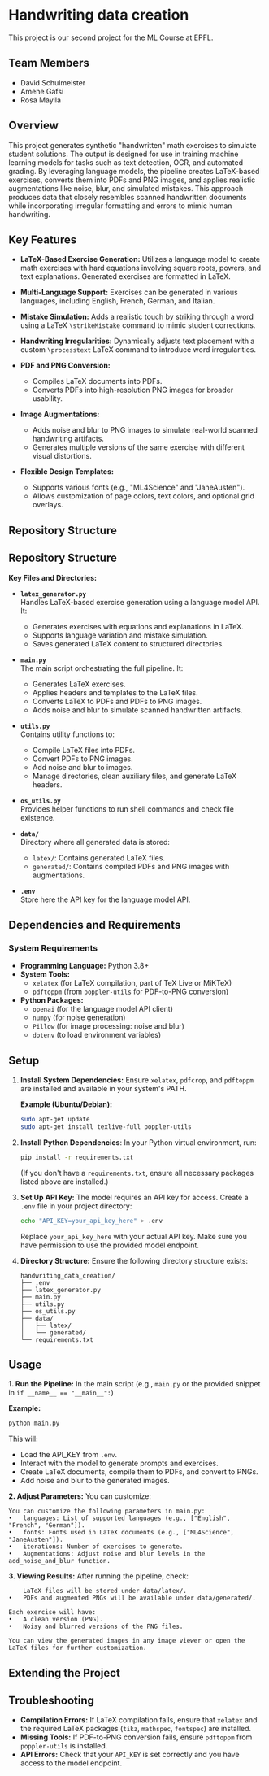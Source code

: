 # Handwriting data creation
This project is our second project for the ML Course at EPFL.


## Team Members
- David Schulmeister
- Amene Gafsi
- Rosa Mayila

## Overview
This project generates synthetic "handwritten" math exercises to simulate student solutions. The output is designed for use in training machine learning models for tasks such as text detection, OCR, and automated grading. By leveraging language models, the pipeline creates LaTeX-based exercises, converts them into PDFs and PNG images, and applies realistic augmentations like noise, blur, and simulated mistakes. This approach produces data that closely resembles scanned handwritten documents while incorporating irregular formatting and errors to mimic human handwriting.
## Key Features
- **LaTeX-Based Exercise Generation:** Utilizes a language model to create math exercises with hard equations involving square roots, powers, and text explanations. Generated exercises are formatted in LaTeX.

- **Multi-Language Support:** Exercises can be generated in various languages, including English, French, German, and Italian.

- **Mistake Simulation:** Adds a realistic touch by striking through a word using a LaTeX `\strikeMistake` command to mimic student corrections.

- **Handwriting Irregularities:** Dynamically adjusts text placement with a custom `\processtext` LaTeX command to introduce word irregularities.

- **PDF and PNG Conversion:**
    - Compiles LaTeX documents into PDFs.
    - Converts PDFs into high-resolution PNG images for broader usability.

- **Image Augmentations:**
    - Adds noise and blur to PNG images to simulate real-world scanned handwriting artifacts.
    - Generates multiple versions of the same exercise with different visual distortions.

- **Flexible Design Templates:**
    - Supports various fonts (e.g., "ML4Science" and "JaneAusten").
    - Allows customization of page colors, text colors, and optional grid overlays.

## Repository Structure

## Repository Structure

**Key Files and Directories:**

- **`latex_generator.py`**  
  Handles LaTeX-based exercise generation using a language model API. It:
    - Generates exercises with equations and explanations in LaTeX.
    - Supports language variation and mistake simulation.
    - Saves generated LaTeX content to structured directories.

- **`main.py`**  
  The main script orchestrating the full pipeline. It:
    - Generates LaTeX exercises.
    - Applies headers and templates to the LaTeX files.
    - Converts LaTeX to PDFs and PDFs to PNG images.
    - Adds noise and blur to simulate scanned handwritten artifacts.

- **`utils.py`**  
  Contains utility functions to:
    - Compile LaTeX files into PDFs.
    - Convert PDFs to PNG images.
    - Add noise and blur to images.
    - Manage directories, clean auxiliary files, and generate LaTeX headers.

- **`os_utils.py`**  
  Provides helper functions to run shell commands and check file existence.

- **`data/`**  
  Directory where all generated data is stored:
    - `latex/`: Contains generated LaTeX files.
    - `generated/`: Contains compiled PDFs and PNG images with augmentations.

- **`.env`**  
  Store here the API key for the language model API.

## Dependencies and Requirements


### System Requirements
- **Programming Language:** Python 3.8+
- **System Tools:**
    - `xelatex` (for LaTeX compilation, part of TeX Live or MiKTeX)
    - `pdftoppm` (from `poppler-utils` for PDF-to-PNG conversion)
- **Python Packages:**
    - `openai` (for the language model API client)
    - `numpy` (for noise generation)
    - `Pillow` (for image processing: noise and blur)
    - `dotenv` (to load environment variables)


## Setup

1. **Install System Dependencies:**
   Ensure `xelatex`, `pdfcrop`, and `pdftoppm` are installed and available in your system's PATH.

   **Example (Ubuntu/Debian):**
   ```bash
   sudo apt-get update
   sudo apt-get install texlive-full poppler-utils
2. **Install Python Dependencies**: In your Python virtual environment, run:

    ```bash
    pip install -r requirements.txt
    ```
    (If you don't have a `requirements.txt`, ensure all necessary packages listed above are installed.)

3. **Set Up API Key:** The model requires an API key for access. Create a `.env` file in your project directory:

    ```bash
    echo "API_KEY=your_api_key_here" > .env
    ```
    Replace `your_api_key_here` with your actual API key. Make sure you have permission to use the provided model endpoint.

4. **Directory Structure:** Ensure the following directory structure exists:

    ```
    handwriting_data_creation/
    ├── .env
    ├── latex_generator.py
    ├── main.py
    ├── utils.py
    ├── os_utils.py
    ├── data/
    │   ├── latex/
    │   └── generated/
    └── requirements.txt
    ```

## Usage

**1. Run the Pipeline:** In the main script (e.g., `main.py` or the provided snippet in `if __name__ == "__main__":`)


**Example:**

```bash
python main.py
```
This will:
- Load the API_KEY from `.env`.
- Interact with the model to generate prompts and exercises.
- Create LaTeX documents, compile them to PDFs, and convert to PNGs.
- Add noise and blur to the generated images.

**2. Adjust Parameters:** You can customize:

    You can customize the following parameters in main.py:
    •	languages: List of supported languages (e.g., ["English", "French", "German"]).
    •	fonts: Fonts used in LaTeX documents (e.g., ["ML4Science", "JaneAusten"]).
    •	iterations: Number of exercises to generate.
    •	Augmentations: Adjust noise and blur levels in the add_noise_and_blur function.


**3. Viewing Results:** After running the pipeline, check:

    	LaTeX files will be stored under data/latex/.
	•	PDFs and augmented PNGs will be available under data/generated/.

    Each exercise will have:
    •	A clean version (PNG).
    •	Noisy and blurred versions of the PNG files.
    
    You can view the generated images in any image viewer or open the LaTeX files for further customization.
## Extending the Project


## Troubleshooting

- **Compilation Errors:** If LaTeX compilation fails, ensure that `xelatex` and the required LaTeX packages (`tikz`, `mathspec`, `fontspec`) are installed.
- **Missing Tools:** If PDF-to-PNG conversion fails, ensure `pdftoppm` from `poppler-utils` is installed.
- **API Errors:** Check that your `API_KEY` is set correctly and you have access to the model endpoint.
